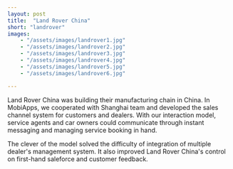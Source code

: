 ```yaml
---
layout: post
title:  "Land Rover China"
short: "landrover"
images: 
    - "/assets/images/landrover1.jpg"
    - "/assets/images/landrover2.jpg"
    - "/assets/images/landrover3.jpg"
    - "/assets/images/landrover4.jpg"
    - "/assets/images/landrover5.jpg"
    - "/assets/images/landrover6.jpg"

---
```

Land Rover China was building their manufacturing chain in China. In MobiApps, we cooperated with Shanghai team and developed the sales channel system for customers and dealers. With our interaction model, service agents and car owners could communicate through instant messaging and managing service booking in hand.

The clever of the model solved the difficulty of integration of multiple dealer's management system. It also improved Land Rover China's control on first-hand saleforce and customer feedback.
